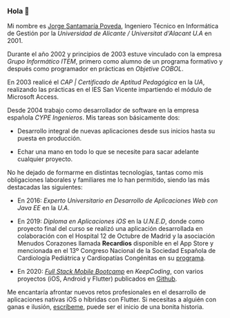 ### Hola 👋

Mi nombre es [Jorge Santamaría Poveda](https://es.linkedin.com/in/jsantamariap), Ingeniero Técnico en Informática de Gestión por la *Universidad de Alicante / Universitat d'Alacant U.A* en 2001.

Durante el año 2002 y principios de 2003 estuve vinculado con la empresa *Grupo Informático ITEM*, primero como alumno de un programa formativo y después como programador en prácticas en *Objetive COBOL*.

En 2003 realicé el *CAP | Certificado de Aptitud Pedagógica* en la *UA*, realizando las prácticas en el IES San Vicente impartiendo el módulo de Microsoft Access.

Desde 2004 trabajo como desarrollador de software en la empresa española *CYPE Ingenieros*. Mis tareas son básicamente dos:

- Desarrollo integral de nuevas aplicaciones desde sus inicios hasta su puesta en producción.

- Echar una mano en todo lo que se necesite para sacar adelante cualquier proyecto.


No he dejado de formarme en distintas tecnologías, tantas como mis obligaciones laborales y familiares me lo han permitido, siendo las más destacadas las siguientes:

- En 2016: *Experto Universitario en Desarrollo de Aplicaciones Web con Java EE* en la *U.A*.

- En 2019: *Diploma en Aplicaciones iOS* en la *U.N.E.D*, donde como proyecto final del curso se realizó una aplicación desarrollada en colaboración con el Hospital 12 de Octubre de Madrid y la asociación Menudos Corazones llamada **Recardios** disponible en el App Store y mencionada en el 13º Congreso Nacional de la Sociedad Española de Cardiología Pediátrica y Cardiopatías Congénitas en su [programa](https://www.congreso-secpcc.com/programa/).

- En 2020: [*Full Stack Mobile Bootcamp*](https://keepcoding.io/nuestros-bootcamps/full-stack-mobile-bootcamp/) en *KeepCoding*, con varios proyectos (iOS, Android y Flutter) publicados en [Github](https://github.com/jorgesantamariapoveda?tab=repositories).

Me encantaría afrontar nuevos retos profesionales en el desarrollo de aplicaciones nativas iOS o híbridas con Flutter. Si necesitas a alguién con ganas e ilusión, [escríbeme](jorgesantamariapoveda@gmail.com), puede ser el inicio de una bonita historia.




